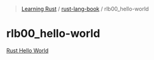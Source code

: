 <!-- Index generated by MDI -->
> [Learning Rust](../../README.md) / [rust-lang-book](../index.md) / rlb00_hello-world

# rlb00_hello-world

[Rust Hello World](README.md)

